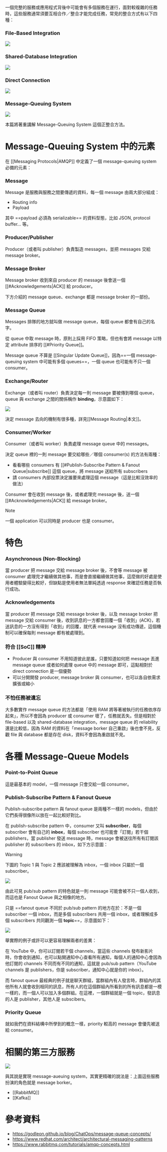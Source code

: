 一個完整的服務或應用程式背後中可能會有多個服務在運行，面對較複雜的任務時，這些服務通常須要互相合作／整合才能完成任務，常見的整合方式有以下四種：

### File-Based Integration

![](<https://raw.githubusercontent.com/Jamison-Chen/KM-software/master/img/message-queue_file-based-integration.png>)

### Shared-Database Integration

![](<https://raw.githubusercontent.com/Jamison-Chen/KM-software/master/img/message-queue_shared-db-integration.png>)

### Direct Connection

![](<https://raw.githubusercontent.com/Jamison-Chen/KM-software/master/img/message-queue_direct-connection-integration.png>)

### Message-Queuing System

![](<https://raw.githubusercontent.com/Jamison-Chen/KM-software/master/img/message-queue_message-broker-integration.png>)

本篇將著重講解 Message-Queuing System 這個正整合方法。

# Message-Queuing System 中的元素

在 [[Messaging Protocols|AMQP]] 中定義了一個 message-queuing system 必備的元素：

### Message

Message 是服務與服務之間要傳遞的資料，每一個 message 由兩大部分組成：

- Routing info
- Payload

其中 ==payload 必須為 serializable== 的資料型態，比如 JSON, protocol buffer… 等。

### Producer/Publisher

Producer（或者叫 publisher）負責製造 messages，並把 messages 交給 message broker。

### Message Broker

Message broker 收到來自 producer 的 message 後會送一個 [[#Acknowledgements|ACK]] 給 producer。

下方介紹的 message queue、exchange 都是 message broker 的一部份。

### Message Queue

Messages 排隊的地方就叫做 message queue，每個 queue 都會有自己的名字。

從 queue 中取 message 時，原則上採用 FIFO 策略，但也有會將 message 以特定 attribute 排序的 [[#Priority Queue]]。

Message queue 不算是 [[Singular Update Queue]]，因為==一個 message-queuing system 中可能有多個 queues==，一個 queue 也可能有不只一個 consumer。

### Exchange/Router

Exchange（或者叫 router）負責決定每一則 message 要被傳到哪個 queue，queue 與 exchange 之間的關係稱作 **binding**，示意圖如下：

![](<https://raw.githubusercontent.com/Jamison-Chen/KM-software/master/img/message-queue_concept-binding.png>)

決定 message 去向的機制有很多種，詳見[[Message Routing|本文]]。

### Consumer/Worker

Consumer（或者叫 worker）負責處理 message queue 中的 messages。

決定 queue 裡的一則 message 要交給哪些／哪個 consumer(s) 的方法有兩種：

- 看看哪些 consumers 有 [[#Publish-Subscribe Pattern & Fanout Queue|subscribe]] 這個 queue，將 message 送給所有 subscribers
- 請 consumers 內部投票決定誰要來處理這個 message（這是比較沒效率的做法）

Consumer 會在收到 message 後，或者處理完 message 後，送一個 [[#Acknowledgements|ACK]] 給 message broker。

>[!Note]
>一個 application 可以同時是 producer 也是 consumer。

# 特色

### Asynchronous (Non-Blocking)

當 producer 把 message 交給 message broker 後，不會等 message 被 consumer 處理完才繼續做其他事，而是會直接繼續做其他事，這麼做的好處是使用者體驗變得比較好，但缺點是使用者無法單純透過 response 來確認任務是否執行成功。

### Acknowledgements

當 producer 把 message 交給 message broker 後，以及 message broker 把 message 交給 consumer 後，收到訊息的一方都會回覆一個「收到」(ACK)，若送訊息的一方沒有得到「收到」的回覆，就代表 message 沒有成功傳遞，這個機制可以確保每則 message 都有被處理到。

### 符合 [[SoC]] 精神

- Producer 與 consumer 不用知道彼此是誰，只要知道如何把 message 丟進 message queue 或者如何處理 queue 中的 message 即可，這點相對於 direct connection 是一個優勢
- 可以分開開發 producer, message broker 與 consumer，也可以各自依需求擴張或縮小

### 不怕任務被遺忘

大多數實作 message queue 的方法都是「使用 RAM 將等著被執行的任務依序存起來」，所以不會因為 producer 或 consumer 壞了，任務就丟失。但是相對於 file-based 以及 shared-database integration，message queue 的 reliability 還是比較低，因為 RAM 的資料在「message borker 自己重啟」後也會不見，反觀 file 與 database 都是存在 disk，資料不會因為重啟就不見。

# 各種 Message-Queue Models

### Point-to-Point Queue

這是最基本的 model，一個 message 只會交給一個 consumer。

### Publish-Subscribe Pattern & Fanout Queue

Publish-subscribe pattern 與 fanout queue 是兩種不一樣的 models，但由於它們長得很像所以放在一起比較好對比。

在 publish-subscribe pattern 中，consumer 又叫 **subscriber**，每個 subscriber 會有自己的 **inbox**，每個 subscriber 也可能會「訂閱」若干個 publishers，當 publisher 發送 message 時，message 會被送往所有有訂閱該 publisher 的 subscribers 的 inbox，如下方示意圖：

>[!Warning]
>下圖的 Topic 1 與 Topic 2 應該被理解為 inbox，一個 inbox 只屬於一個 subscriber。

![](<https://raw.githubusercontent.com/Jamison-Chen/KM-software/master/img/PubSub.png>)

由此可見 pub/sub pattern 的特色就是一則 message 可能會被不只一個人收到，而這也是 Fanout Queue 與之相像的地方。

只是 ==fanout queue 不同於 pub/sub pattern 的地方在於：不是一個 subscriber 一個 inbox，而是多個 subscribers 共用一個 inbox，或者理解成多個 subscribers 共同觀測一個 **topic**==，示意圖如下：

![](<https://raw.githubusercontent.com/Jamison-Chen/KM-software/master/img/fanout.png>)

舉實際的例子或許可以更容易理解兩者的差異：

在 YouTube 中，你可以訂閱若干個 channels，當這些 channels 發布新影片時，你會收到通知，也可以點開通知中心查看所有通知，每個人的通知中心會因為他訂閱的 channels 不同而有不同的通知，這就是 pub/sub pattern（YouTube channels 是 publishers，你是 subscriber，通知中心就是你的 inbox）。

而 fanout queue 最經典的例子就是聊天群組，當群組內有人發言時，群組內的其他所有人就會收到相同的訊息，所有人的在這個群組內所看到的所有訊息都是一模一樣的，而一個人可以加入多個群組。在這裡，一個群組就是一個 topic，發訊息的人是 publisher，其他人是 subscibers。

### Priority Queue

就如我們在資料結構中所學到的概念一樣，priority 較高的 message 會優先被送給 consumer。

# 相關的第三方服務

![](<https://raw.githubusercontent.com/Jamison-Chen/KM-software/master/img/message-brokers.png>)

與其說是實現 message-aueuing system，其實更精確的說法是：上面這些服務扮演的角色就是 message borker。

- [[RabbitMQ]]
- [[Kafka]]

# 參考資料

- <https://godleon.github.io/blog/ChatOps/message-queue-concepts/>
- <https://www.redhat.com/architect/architectural-messaging-patterns>
- <https://www.rabbitmq.com/tutorials/amqp-concepts.html>
